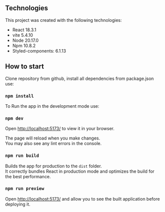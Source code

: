 ## Technologies

This project was created with the following technologies:
* React 18.3.1
* vite 5.4.10
* Node 20.17.0
* Npm 10.8.2
* Styled-components: 6.1.13

## How to start

Clone repository from github, install all dependencies from package.json use:

### `npm install`

To Run the app in the development mode use:

### `npm dev`

Open [http://localhost:5173/](http://localhost:5173/) to view it in your browser.

The page will reload when you make changes.\
You may also see any lint errors in the console.

### `npm run build`

Builds the app for production to the `dist` folder.\
It correctly bundles React in production mode and optimizes the build for the best performance.

### `npm run preview `
Open [http://localhost:5173/](http://localhost:5173/) and allow you to see the built application before deploying it.





